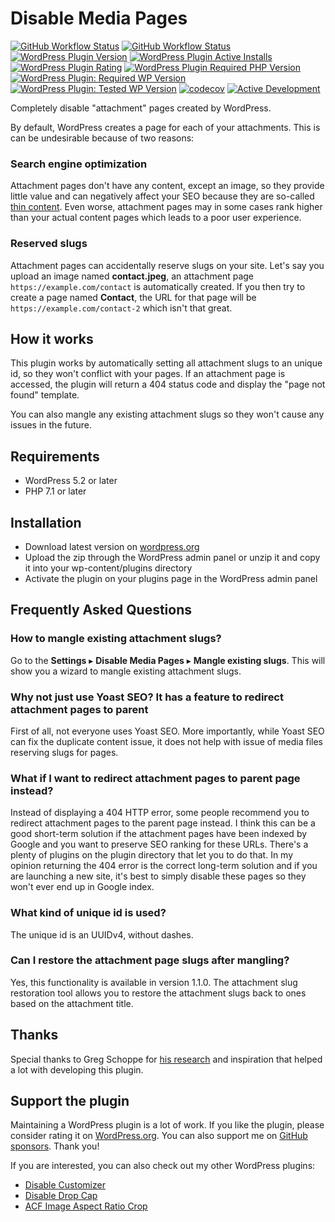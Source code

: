 # Disable Media Pages

[![GitHub Workflow Status](https://img.shields.io/github/actions/workflow/status/joppuyo/disable-media-pages/build.yml?branch=master&logo=github)](https://github.com/joppuyo/disable-media-pages/actions?query=workflow%3ABuild)
[![GitHub Workflow Status](https://img.shields.io/github/actions/workflow/status/joppuyo/disable-media-pages/test.yml?branch=master&label=tests&logo=github)](https://github.com/joppuyo/disable-media-pages/actions?query=workflow%3ATest)
[![WordPress Plugin Version](https://img.shields.io/wordpress/plugin/v/disable-media-pages?logo=wordpress)](https://wordpress.org/plugins/disable-media-pages/)
[![WordPress Plugin Active Installs](https://img.shields.io/wordpress/plugin/installs/disable-media-pages?logo=wordpress)](https://wordpress.org/plugins/disable-media-pages/)
[![WordPress Plugin Rating](https://img.shields.io/wordpress/plugin/stars/disable-media-pages?logo=wordpress)](https://wordpress.org/plugins/disable-media-pages/)
[![WordPress Plugin Required PHP Version](https://img.shields.io/wordpress/plugin/required-php/disable-media-pages)](https://wordpress.org/plugins/disable-media-pages/)
[![WordPress Plugin: Required WP Version](https://img.shields.io/wordpress/plugin/wp-version/disable-media-pages?label=required&logo=wordpress)](https://wordpress.org/plugins/disable-media-pages/)
[![WordPress Plugin: Tested WP Version](https://img.shields.io/badge/dynamic/json?label=tested&logo=wordpress&prefix=v&color=green&query=%24.tested&url=https%3A%2F%2Fapi.wordpress.org%2Fplugins%2Finfo%2F1.0%2Fdisable-media-pages.json)](https://wordpress.org/plugins/disable-media-pages/)
[![codecov](https://codecov.io/gh/joppuyo/disable-media-pages/branch/master/graph/badge.svg?token=OKOGFRYYJ5)](https://codecov.io/gh/joppuyo/disable-media-pages)
[![Active Development](https://img.shields.io/badge/Maintenance%20Level-Actively%20Developed-brightgreen.svg)](https://gist.github.com/cheerfulstoic/d107229326a01ff0f333a1d3476e068d)

Completely disable "attachment" pages created by WordPress.

By default, WordPress creates a page for each of your attachments. This is can be undesirable because of two reasons:

### Search engine optimization

Attachment pages don't have any content, except an image, so they provide little value and can negatively affect your SEO because they are so-called [thin content](https://developers.google.com/search/docs/advanced/guidelines/thin-content). Even worse, attachment pages may in some cases rank higher than your actual content pages which leads to a poor user experience.

### Reserved slugs

Attachment pages can accidentally reserve slugs on your site. Let's say you upload an image named **contact.jpeg**, an attachment page `https://example.com/contact` is automatically created. If you then try to create a page named **Contact**, the URL for that page will be `https://example.com/contact-2` which isn't that great.

## How it works

This plugin works by automatically setting all attachment slugs to an unique id, so they won't conflict with your pages. If an attachment page is accessed, the plugin will return a 404 status code and display the "page not found" template.

You can also mangle any existing attachment slugs so they won't cause any issues in the future.

## Requirements

* WordPress 5.2 or later
* PHP 7.1 or later

## Installation

* Download latest version on [wordpress.org](https://wordpress.org/plugins/disable-media-pages/)
* Upload the zip through the WordPress admin panel or unzip it and copy it into your wp-content/plugins directory
* Activate the plugin on your plugins page in the WordPress admin panel

## Frequently Asked Questions

### How to mangle existing attachment slugs?

Go to the **Settings** ▸ **Disable Media Pages** ▸ **Mangle existing slugs**. This will show you a wizard to mangle existing attachment slugs.

### Why not just use Yoast SEO? It has a feature to redirect attachment pages to parent

First of all, not everyone uses Yoast SEO. More importantly, while Yoast SEO can fix the duplicate content issue, it does not help with issue of media files reserving slugs for pages.

### What if I want to redirect attachment pages to parent page instead?

Instead of displaying a 404 HTTP error, some people recommend you to redirect attachment pages to the parent page instead. I think this can be a good short-term solution if the attachment pages have been indexed by Google and you want to preserve SEO ranking for these URLs. There's a plenty of plugins on the plugin directory that let you to do that. In my opinion returning the 404 error is the correct long-term solution and if you are launching a new site, it's best to simply disable these pages so they won't ever end up in Google index.

### What kind of unique id is used?

The unique id is an UUIDv4, without dashes.

### Can I restore the attachment page slugs after mangling?

Yes, this functionality is available in version 1.1.0. The attachment slug restoration tool allows you to restore the attachment slugs back to ones based on the attachment title.

## Thanks

Special thanks to Greg Schoppe for [his research](https://gschoppe.com/wordpress/disable-attachment-pages/) and inspiration that helped a lot with developing this plugin.

## Support the plugin

Maintaining a WordPress plugin is a lot of work. If you like the plugin, please consider rating it on [WordPress.org](https://wordpress.org/support/plugin/disable-media-pages/reviews/#new-post). You can also support me on [GitHub sponsors](https://github.com/sponsors/joppuyo). Thank you!

If you are interested, you can also check out my other WordPress plugins:

* [Disable Customizer](https://wordpress.org/plugins/customizer-disabler/)
* [Disable Drop Cap](https://wordpress.org/plugins/disable-drop-cap/)
* [ACF Image Aspect Ratio Crop](https://wordpress.org/plugins/acf-image-aspect-ratio-crop/)
